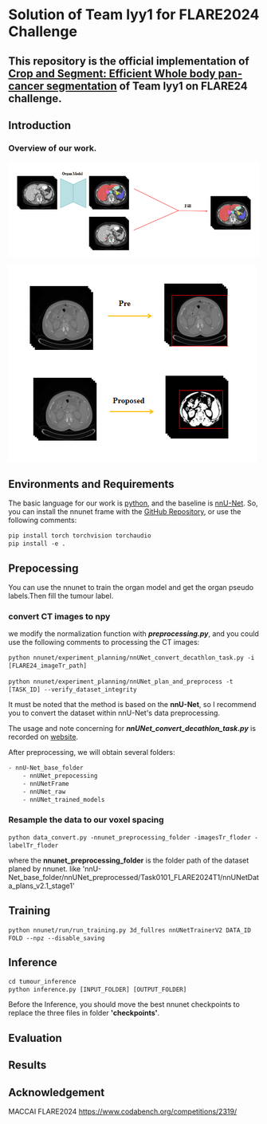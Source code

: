 #  Solution of Team lyy1 for FLARE2024 Challenge

## This repository is the official implementation of [Crop and Segment: Efficient Whole body pan-cancer segmentation](https://drive.google.com/file/d/1BZoABEBkfdd0j8t2B7nrgdMDKNs99rt4/view?usp=drive_link) of Team lyy1 on FLARE24 challenge.

## Introduction

### Overview of our work.

![image](https://github.com/lay-john/FLARE24-Task1/blob/master/IMG/Fill.png)

![image](https://github.com/lay-john/FLARE24-Task1/blob/master/IMG/Roi.png)



## Environments and Requirements

The basic language for our work is [python](https://www.python.org/), and the baseline
is [nnU-Net](https://github.com/MIC-DKFZ/nnUNet/tree/nnunetv1). So, you can install the nnunet frame with
the [GitHub Repository](https://github.com/MIC-DKFZ/nnUNet/tree/nnunetv1), or use the following comments:

```
pip install torch torchvision torchaudio
pip install -e .
```

## Prepocessing

You can use the nnunet to train the organ model and get the organ pseudo labels.Then fill the tumour label.

### convert CT images to npy

we modify the normalization function with ___preprocessing.py___,
and you could use the following comments to processing the CT images:

```
python nnunet/experiment_planning/nnUNet_convert_decathlon_task.py -i [FLARE24_imageTr_path]

python nnunet/experiment_planning/nnUNet_plan_and_preprocess -t [TASK_ID] --verify_dataset_integrity
```

It must be noted that the method is based on the __nnU-Net__, so I recommend you to convert the dataset within nnU-Net's
data preprocessing.

The usage and note concerning for ___nnUNet_convert_decathlon_task.py___ is recorded
on [website](https://github.com/MIC-DKFZ/nnUNet/blob/nnunetv1/documentation/dataset_conversion.md).

After preprocessing, we will obtain several folders:

```
- nnU-Net_base_folder
    - nnUNet_prepocessing
    - nnUNetFrame
    - nnUNet_raw
    - nnUNet_trained_models
```

### Resample the data to our voxel spacing

```
python data_convert.py -nnunet_preprocessing_folder -imagesTr_floder -labelTr_floder
```
where the **nnunet_preprocessing_folder** is the folder path of the dataset planed by nnunet. like 'nnU-Net_base_folder/nnUNet_preprocessed/Task0101_FLARE2024T1/nnUNetData_plans_v2.1_stage1'

## Training

```
python nnunet/run/run_training.py 3d_fullres nnUNetTrainerV2 DATA_ID FOLD --npz --disable_saving
```

## Inference
```
cd tumour_inference
python inference.py [INPUT_FOLDER] [OUTPUT_FOLDER]
```
Before the Inference, you should move the best nnunet checkpoints to replace the three files in folder __'checkpoints'__.

## Evaluation

## Results


## Acknowledgement

MACCAI FLARE2024 https://www.codabench.org/competitions/2319/


## 




